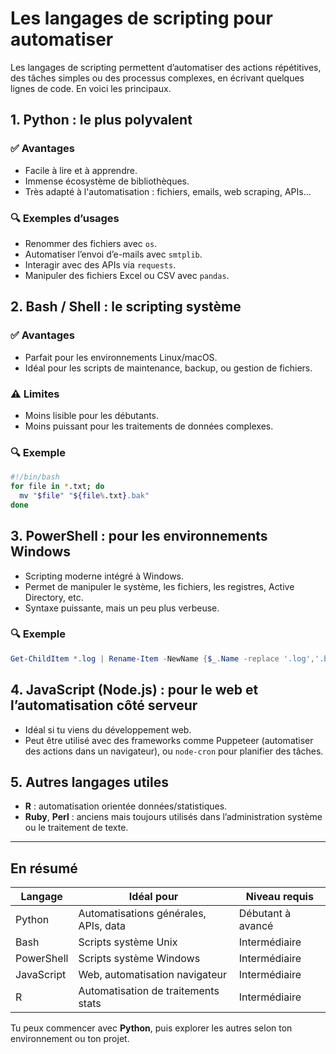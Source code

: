 # Les langages de scripting pour automatiser

Les langages de scripting permettent d’automatiser des actions répétitives, des tâches simples ou des processus complexes, en écrivant quelques lignes de code. En voici les principaux.

## 1. Python : le plus polyvalent

### ✅ Avantages
- Facile à lire et à apprendre.
- Immense écosystème de bibliothèques.
- Très adapté à l'automatisation : fichiers, emails, web scraping, APIs…

### 🔍 Exemples d’usages
- Renommer des fichiers avec `os`.
- Automatiser l’envoi d’e-mails avec `smtplib`.
- Interagir avec des APIs via `requests`.
- Manipuler des fichiers Excel ou CSV avec `pandas`.

## 2. Bash / Shell : le scripting système

### ✅ Avantages
- Parfait pour les environnements Linux/macOS.
- Idéal pour les scripts de maintenance, backup, ou gestion de fichiers.

### ⚠️ Limites
- Moins lisible pour les débutants.
- Moins puissant pour les traitements de données complexes.

### 🔍 Exemple
```bash
#!/bin/bash
for file in *.txt; do
  mv "$file" "${file%.txt}.bak"
done
````

## 3. PowerShell : pour les environnements Windows

* Scripting moderne intégré à Windows.
* Permet de manipuler le système, les fichiers, les registres, Active Directory, etc.
* Syntaxe puissante, mais un peu plus verbeuse.

### 🔍 Exemple

```powershell
Get-ChildItem *.log | Rename-Item -NewName {$_.Name -replace '.log','.bak'}
```

## 4. JavaScript (Node.js) : pour le web et l’automatisation côté serveur

* Idéal si tu viens du développement web.
* Peut être utilisé avec des frameworks comme Puppeteer (automatiser des actions dans un navigateur), ou `node-cron` pour planifier des tâches.

## 5. Autres langages utiles

* **R** : automatisation orientée données/statistiques.
* **Ruby**, **Perl** : anciens mais toujours utilisés dans l’administration système ou le traitement de texte.

---

## En résumé

| Langage    | Idéal pour                            | Niveau requis     |
| ---------- | ------------------------------------- | ----------------- |
| Python     | Automatisations générales, APIs, data | Débutant à avancé |
| Bash       | Scripts système Unix                  | Intermédiaire     |
| PowerShell | Scripts système Windows               | Intermédiaire     |
| JavaScript | Web, automatisation navigateur        | Intermédiaire     |
| R          | Automatisation de traitements stats   | Intermédiaire     |

Tu peux commencer avec **Python**, puis explorer les autres selon ton environnement ou ton projet.
